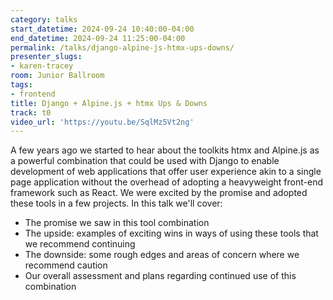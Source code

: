 ```yaml
---
category: talks
start_datetime: 2024-09-24 10:40:00-04:00
end_datetime: 2024-09-24 11:25:00-04:00
permalink: /talks/django-alpine-js-htmx-ups-downs/
presenter_slugs:
- karen-tracey
room: Junior Ballroom
tags:
- frontend
title: Django + Alpine.js + htmx Ups & Downs
track: t0
video_url: 'https://youtu.be/SqlMz5Vt2ng'
---
```


A few years ago we started to hear about the toolkits htmx and Alpine.js as a powerful combination that could  be used with Django to enable development of web applications that offer user experience akin to a single page application without the overhead of adopting a heavyweight front-end framework such as React. We were excited by the promise and adopted these tools in a few projects. In this talk we'll cover:

- The promise we saw in this tool combination
- The upside: examples of exciting wins in ways of using these tools that we recommend continuing
- The downside: some rough edges and areas of concern where we recommend caution
- Our overall assessment and plans regarding continued use of this combination

